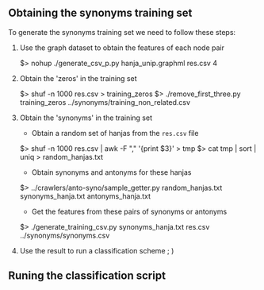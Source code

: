 ## Obtaining the synonyms training set
To generate the synonyms training set we need to follow these steps:

1. Use the graph dataset to obtain the features of each node pair

    $> nohup ./generate_csv_p.py hanja_unip.graphml res.csv 4
    
2. Obtain the 'zeros' in the training set

    $> shuf -n 1000 res.csv > training_zeros
    $> ./remove_first_three.py training_zeros ../synonyms/training_non_related.csv
    
3. Obtain the 'synonyms' in the training set
    * Obtain a random set of hanjas from the `res.csv` file
    
    $> shuf -n 1000 res.csv | awk -F "," '{print $3}' > tmp
    $> cat tmp | sort | uniq > random_hanjas.txt
    
    * Obtain synonyms and antonyms for these hanjas
    
    $> ../crawlers/anto-syno/sample_getter.py random_hanjas.txt synonyms_hanja.txt antonyms_hanja.txt
    
    * Get the features from these pairs of synonyms or antonyms
    
    $> ./generate_training_csv.py synonyms_hanja.txt res.csv ../synonyms/synonyms.csv
    
4. Use the result to run a classification scheme ; )


## Runing the classification script

